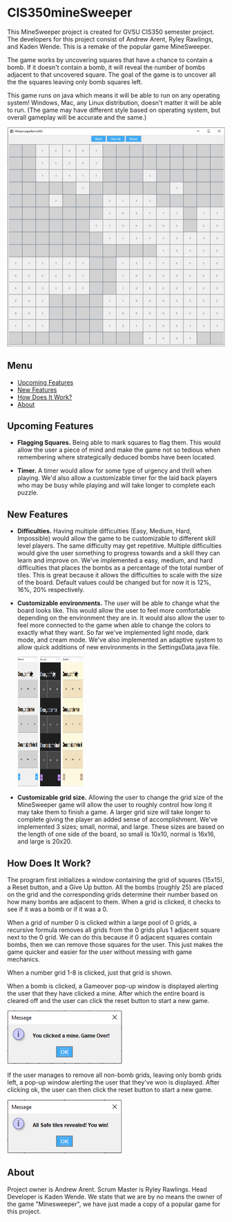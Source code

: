 # CIS350mineSweeper

This MineSweeper project is created for GVSU CIS350 semester project. The developers for this project consist of Andrew Arent, Ryley Rawlings, and Kaden Wende. This is a remake of the popular game MineSweeper. 

The game works by uncovering squares that have a chance to contain a bomb. If it doesn't contain a bomb, it will reveal the number of bombs adjacent to that uncovered square. The goal of the game is to uncover all the the squares leaving only bomb squares left. 

This game runs on java which means it will be able to run on any operating system! Windows, Mac, any Linux distribution, doesn't matter it will be able to run. (The game may have different style based on operating system, but overall gameplay will be accurate and the same.)

<img src="https://github.com/AndrewACodes/CIS350mineSweeper/blob/main/READMEpics/minesweeper_pic2.jpg" alt="---" style="max-width: 100%;" />

## Menu

- [Upcoming Features](#upcoming-features)
- [New Features](#new-features)
- [How Does It Work?](#how-does-it-work)
- [About](#about)

## Upcoming Features
- **Flagging Squares.** Being able to mark squares to flag them. This would allow the user a piece of mind and make the game not so tedious when remembering where strategically deduced bombs have been located.


- **Timer.** A timer would allow for some type of urgency and thrill when playing. We'd also allow a customizable timer for the laid back players who may be busy while playing and will take longer to complete each puzzle.

## New Features
- **Difficulties.** Having multiple difficulties (Easy, Medium, Hard, Impossible) would allow the game to be customizable to different skill level players. The same difficulty may get repetitive. Multiple difficulties would give the user something to progress towards and a skill they can learn and improve on. We've implemented a easy, medium, and hard difficulties that places the bombs as a percentage of the total number of tiles. This is great because it allows the difficulties to scale with the size of the board. Default values could be changed but for now it is 12%, 16%, 20% respectively.


- **Customizable environments.** The user will be able to change what the board looks like. This would allow the user to feel more comfortable depending on the environment they are in. It would also allow the user to feel more connected to the game when able to change the colors to exactly what they want. So far we've implemented light mode, dark mode, and cream mode. We've also implemented an adaptive system to allow quick additions of new environments in the SettingsData.java file.<div style="page-break-after: always"></div>
  <img src="https://github.com/AndrewACodes/CIS350mineSweeper/blob/main/READMEpics/settingsMenuLight.png" width="230" height="300" alt="---" style="max-width: 10%;" />
  <img src="https://github.com/AndrewACodes/CIS350mineSweeper/blob/main/READMEpics/settingsMenuDark.png" width="230" height="300" alt="---" style="max-width: 10%;" />
  <img src="https://github.com/AndrewACodes/CIS350mineSweeper/blob/main/READMEpics/settingsMenuCream.png" width="230" height="300" alt="---" style="max-width: 10%;" />


- **Customizable grid size.** Allowing the user to change the grid size of the MineSweeper game will allow the user to roughly control how long it may take them to finish a game. A larger grid size will take longer to complete giving the player an added sense of accomplishment. We've implemented 3 sizes; small, normal, and large. These sizes are based on the length of one side of the board, so small is 10x10, normal is 16x16, and large is 20x20.

## How Does It Work?

The program first initializes a window containing the grid of squares (15x15), a Reset button, and a Give Up button. All the bombs (roughly 25) are placed on the grid and the corresponding grids determine their number based on how many bombs are adjacent to them. When a grid is clicked, it checks to see if it was a bomb or if it was a 0. 

When a grid of number 0 is clicked within a large pool of 0 grids, a recursive formula removes all grids from the 0 grids plus 1 adjacent square next to the 0 grid. We can do this because if 0 adjacent squares contain bombs, then we can remove those squares for the user. This just makes the game quicker and easier for the user without messing with game mechanics. 

When a number grid 1-8 is clicked, just that grid is shown. 

When a bomb is clicked, a Gameover pop-up window is displayed alerting the user that they have clicked a mine. After which the entire board is cleared off and the user can click the reset button to start a new game. 

<img src="https://github.com/AndrewACodes/CIS350mineSweeper/blob/main/READMEpics/youlostminesweeper2.0.png" alt="---" style="max-width: 100%;" />

If the user manages to remove all non-bomb grids, leaving only bomb grids left, a pop-up window alerting the user that they've won is displayed. After clicking ok, the user can then click the reset button to start a new game.

<img src="https://github.com/AndrewACodes/CIS350mineSweeper/blob/main/READMEpics/youwonminesweeper2.0.png" alt="---" style="max-width: 100%;" />

## About

Project owner is Andrew Arent. Scrum Master is Ryley Rawlings. Head Developer is Kaden Wende. We state that we are by no means the owner of the game "Minesweeper", we have just made a copy of a popular game for this project.
